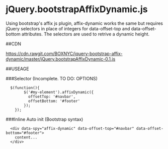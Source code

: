 # jQuery.bootstrapAffixDynamic.js
Using bootstrap's affix js plugin, affix-dynamic works the same but requires jQuery selectors in place of integers for data-offset-top and data-offset-bottom attributes. The selectors are used to retrive a dynamic height.


##CDN

https://cdn.rawgit.com/BOXNYC/jquery-bootstrap-affix-dynamic/master/jQuery.bootstrapAffixDynamic-0.1.js


##USEAGE

###Selector (Incomplete. TO DO: OPTIONS)
```
  $(function(){
		$('#my-element').affixDynamic({
		  offsetTop: '#navbar',
		  offsetBottom: '#footer'
		});
	});
```
###Inline Auto init (Bootstrap syntax)
```
  <div data-spy="affix-dynamic" data-offset-top="#navbar" data-offset-bottom="#footer">
    content...
  </div>
```
